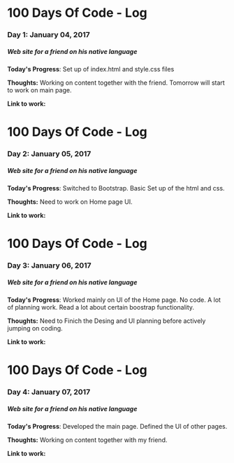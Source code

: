 # 100 Days Of Code - Log

### Day 1: January 04, 2017
##### Web site for a friend on his native language

**Today's Progress**: Set up of index.html and style.css files

**Thoughts:** Working on content together with the friend. Tomorrow will start to work on main page.

**Link to work:** 

# 100 Days Of Code - Log

### Day 2: January 05, 2017
##### Web site for a friend on his native language

**Today's Progress**: Switched to Bootstrap. Basic Set up of the html and css.

**Thoughts:** Need to work on Home page UI.

**Link to work:** 
# 100 Days Of Code - Log

### Day 3: January 06, 2017
##### Web site for a friend on his native language

**Today's Progress**: Worked mainly on UI of the Home page. No code. A lot of planning work. Read a lot about certain boostrap functionality.

**Thoughts:** Need to Finich the Desing and UI planning before actively jumping on coding.

**Link to work:** 
# 100 Days Of Code - Log

### Day 4: January 07, 2017
##### Web site for a friend on his native language

**Today's Progress**: Developed the main page. Defined the UI of other pages.

**Thoughts:** Working on content together with my friend.

**Link to work:** 
